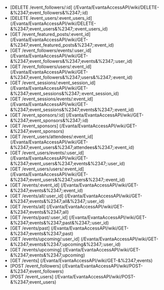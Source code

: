 * [DELETE /event_followers/:id] (/Evanta/EvantaAccessAPI/wiki/DELETE-&%2347;event_followers&%2347;:id)
* [DELETE /event_users/:event_users_id] (/Evanta/EvantaAccessAPI/wiki/DELETE-&%2347;event_users&%2347;:event_users_id)
* [GET /event_featured_posts/:event_id] (/Evanta/EvantaAccessAPI/wiki/GET-&%2347;event_featured_posts&%2347;:event_id)
* [GET /event_followers/events/:user_id] (/Evanta/EvantaAccessAPI/wiki/GET-&%2347;event_followers&%2347;events&%2347;:user_id)
* [GET /event_followers/users/:event_id] (/Evanta/EvantaAccessAPI/wiki/GET-&%2347;event_followers&%2347;users&%2347;:event_id)
* [GET /event_sessions/:event_session_id] (/Evanta/EvantaAccessAPI/wiki/GET-&%2347;event_sessions&%2347;:event_session_id)
* [GET /event_sessions/events/:event_id] (/Evanta/EvantaAccessAPI/wiki/GET-&%2347;event_sessions&%2347;events&%2347;:event_id)
* [GET /event_sponsors/:id] (/Evanta/EvantaAccessAPI/wiki/GET-&%2347;event_sponsors&%2347;:id)
* [GET /event_sponsors] (/Evanta/EvantaAccessAPI/wiki/GET-&%2347;event_sponsors)
* [GET /event_users/attendees/:event_id] (/Evanta/EvantaAccessAPI/wiki/GET-&%2347;event_users&%2347;attendees&%2347;:event_id)
* [GET /event_users/events/:user_id] (/Evanta/EvantaAccessAPI/wiki/GET-&%2347;event_users&%2347;events&%2347;:user_id)
* [GET /event_users/users/:event_id] (/Evanta/EvantaAccessAPI/wiki/GET-&%2347;event_users&%2347;users&%2347;:event_id)
* [GET /events/:event_id] (/Evanta/EvantaAccessAPI/wiki/GET-&%2347;events&%2347;:event_id)
* [GET /events/all/:user_id] (/Evanta/EvantaAccessAPI/wiki/GET-&%2347;events&%2347;all&%2347;:user_id)
* [GET /events/all] (/Evanta/EvantaAccessAPI/wiki/GET-&%2347;events&%2347;all)
* [GET /events/past/:user_id] (/Evanta/EvantaAccessAPI/wiki/GET-&%2347;events&%2347;past&%2347;:user_id)
* [GET /events/past] (/Evanta/EvantaAccessAPI/wiki/GET-&%2347;events&%2347;past)
* [GET /events/upcoming/:user_id] (/Evanta/EvantaAccessAPI/wiki/GET-&%2347;events&%2347;upcoming&%2347;:user_id)
* [GET /events/upcoming] (/Evanta/EvantaAccessAPI/wiki/GET-&%2347;events&%2347;upcoming)
* [GET /events] (/Evanta/EvantaAccessAPI/wiki/GET-&%2347;events)
* [POST /event_followers] (/Evanta/EvantaAccessAPI/wiki/POST-&%2347;event_followers)
* [POST /event_users] (/Evanta/EvantaAccessAPI/wiki/POST-&%2347;event_users)